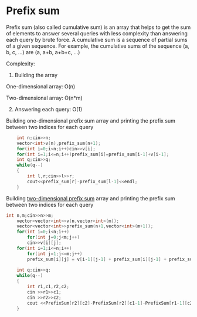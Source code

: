 # Prefix sum
Prefix sum (also called cumulative sum) is an array that helps to get the sum of elements to answer several queries with less complexity 
than answering each query by brute force. A cumulative sum is a sequence of partial sums of a given sequence.
For example, the cumulative sums of the sequence (a, b, c, …) are (a, a+b, a+b+c, …)

Complexity:

1) Building the array

One-dimensional array: O(n)

Two-dimensional array: O(n*m)

2) Answering each query: O(1)
                
Building one-dimensional prefix sum array and printing the prefix sum between two indices for each query
```cpp
    int n;cin>>n;
    vector<int>v(n),prefix_sum(n+1);
    for(int i=0;i<n;i++)cin>>v[i];
    for(int i=1;i<=n;i++)prefix_sum[i]=prefix_sum[i-1]+v[i-1];
    int q;cin>>q;
    while(q--)
    {
        int l,r;cin>>l>>r;
        cout<<prefix_sum[r]-prefix_sum[l-1]<<endl;
    }
```
Building [two-dimensional prefix sum](https://github.com/Khaled-Mahmmoud/MyCompetitiveProgramming/blob/master/img/General/Two-dimensional%20array%20prefix_sum.jpg) array and printing the prefix sum between two indices for each query
```cpp
int n,m;cin>>n>>m;
    vector<vector<int>>v(n,vector<int>(m));
    vector<vector<int>>prefix_sum(n+1,vector<int>(m+1));
    for(int i=0;i<n;i++)
        for(int j=0;j<m;j++)
        cin>>v[i][j];
    for(int i=1;i<=n;i++)
        for(int j=1;j<=m;j++)
        prefix_sum[i][j] = v[i-1][j-1] + prefix_sum[i][j-1] + prefix_sum[i-1][j] - prefix_sum[i-1][j-1];
        
    int q;cin>>q;
    while(q--)
    {
        int r1,c1,r2,c2;
        cin >>r1>>c1;
        cin >>r2>>c2;
        cout <<PrefixSum[r2][c2]-PrefixSum[r2][c1-1]-PrefixSum[r1-1][c2]+PrefixSum[r1-1][c1-1]<<endl;
    }
```
